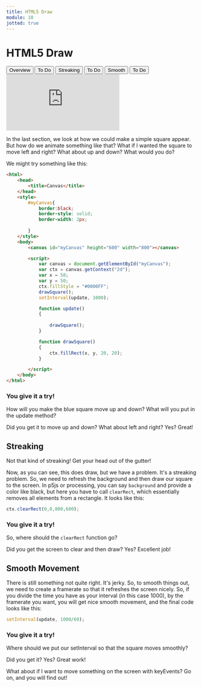 ```yaml
---
title: HTML5 Draw
module: 10
jotted: true
---
```


# HTML5 Draw

<div class="tab">
  <button class="tablinks active" onclick="openTab(event, 'Overview')">Overview</button>
  <button class="tablinks" onclick="openTab(event, 'todo')">To Do</button>
  <button class="tablinks" onclick="openTab(event, 'streaking')">Streaking</button>
  <button class="tablinks" onclick="openTab(event, 'todo2')">To Do</button>
  <button class="tablinks" onclick="openTab(event, 'smooth')">Smooth</button>
  <button class="tablinks" onclick="openTab(event, 'todo3')">To Do</button>
  
</div>
<div id="Overview" class="tabcontent" style="display:block">
<div class="tabhtml" markdown="1">


<div class="embed-responsive embed-responsive-16by9"><iframe class="embed-responsive-item" src="https://www.youtube.com/embed/RcRelnpqyek" frameborder="0" allowfullscreen></iframe></div>

In the last section, we look at how we could make a simple square appear.  But how do we animate something like that?  What if I wanted the square to move left and right?  What about up and down?  What would you do?

We might try something like this:

```html
<html>
    <head>
        <title>Canvas</title>
    </head>
    <style>
        #myCanvas{
            border:black;
            border-style: solid;
            border-width: 2px;
            
        }
    </style>
    <body>
        <canvas id="myCanvas" height="600" width="800"></canvas>

        <script>
            var canvas = document.getElementById("myCanvas");
            var ctx = canvas.getContext("2d");
            var x = 50;
            var y = 50;
            ctx.fillStyle = "#0000FF";
            drawSquare();
            setInterval(update, 1000);

            function update()
            {
                
                drawSquare();
            }

            function drawSquare()
            {
                ctx.fillRect(x, y, 20, 20);
            }

        </script>
    </body>
</html>
```

</div>
</div>

<div id="todo" class="tabcontent">
<div class="tabhtml" markdown="1">

### You give it a try!

How will you make the blue square move up and down?  What will you put in the update method?

<div id="jotted-demo-1" class="jotted-theme-stacked"></div>

<script>
    new Jotted(document.querySelector("#jotted-demo-1"), {
    files: [
        {
            type: "js",
            hide: false,
            url:"https://raw.githubusercontent.com/Montana-Media-Arts/441-WebTech-Spring2019/master/Week%2011%20Examples/handsonscript.js"
        },
        {
            type: "html",
            hide: false,
            url:"https://raw.githubusercontent.com/Montana-Media-Arts/441-WebTech-Spring2019/master/Week%2011%20Examples/HandsOnExample.html"

    }],
    showBlank: false,
    showResult: true,
    runScripts: true,
    plugins: [
        { name: 'ace', options: { "maxLines": 100, "Lines": 100 } },
        // { name: 'console', options: { autoClear: true } },
    ]
});
</script>

Did you get it to move up and down?  What about left and right? Yes? Great!

</div>
</div>

<div id="streaking" class="tabcontent">
<div class="tabhtml" markdown="1">

## Streaking 

Not that kind of streaking! Get your head out of the gutter!

Now, as you can see, this does draw, but we have a problem. It's a streaking problem.  So, we need to refresh the background and then draw our square to the screen.  In p5js or processing, you can say `background` and provide a color like black, but here you have to call `clearRect`, which essentially removes all elements from a rectangle.  It looks like this:

```javascript
ctx.clearRect(0,0,800,600);
```

</div>
</div>

<div id="todo2" class="tabcontent">
<div class="tabhtml" markdown="1">

### You give it a try!

So, where should the `clearRect` function go?

<div id="jotted-demo-2" class="jotted-theme-stacked"></div>

<script>
    new Jotted(document.querySelector("#jotted-demo-2"), {
    files: [
        {
            type: "js",
            hide: false,
            url:"https://raw.githubusercontent.com/Montana-Media-Arts/441-WebTech-Spring2019/master/Week%2011%20Examples/handsonscript.js"
        },
        {
            type: "html",
            hide: false,
            url:"https://raw.githubusercontent.com/Montana-Media-Arts/441-WebTech-Spring2019/master/Week%2011%20Examples/HandsOnExample.html"

    }],
    showBlank: false,
    showResult: true,
    runScripts: true,
    plugins: [
        { name: 'ace', options: { "maxLines": 100, "Lines": 100 } },
        // { name: 'console', options: { autoClear: true } },
    ]
});
</script>

Did you get the screen to clear and then draw? Yes?  Excellent job!

</div>
</div>

<div id="smooth" class="tabcontent">
<div class="tabhtml" markdown="1">

## Smooth Movement

There is still something not quite right.  It's jerky. So, to smooth things out, we need to create a framerate so that it refreshes the screen nicely.  So, if you divide the time you have as your interval (in this case 1000), by the framerate you want, you will get nice smooth movement, and the final code looks like this:

```javascript
setInterval(update, 1000/60);
```

</div>
</div>

<div id="todo3" class="tabcontent">
<div class="tabhtml" markdown="1">

### You give it a try!

Where should we put our setInterval so that the square moves smoothly?

<div id="jotted-demo-3" class="jotted-theme-stacked"></div>

<script>
    new Jotted(document.querySelector("#jotted-demo-3"), {
    files: [
        {
            type: "js",
            hide: false,
            url:"https://raw.githubusercontent.com/Montana-Media-Arts/441-WebTech-Spring2019/master/Week%2011%20Examples/handsonscript.js"
        },
        {
            type: "html",
            hide: false,
            url:"https://raw.githubusercontent.com/Montana-Media-Arts/441-WebTech-Spring2019/master/Week%2011%20Examples/HandsOnExample.html"

    }],
    showBlank: false,
    showResult: true,
    runScripts: true,
    plugins: [
        { name: 'ace', options: { "maxLines": 100, "Lines": 100 } },
        // { name: 'console', options: { autoClear: true } },
    ]
});
</script>

Did you get it? Yes? Great work!

What about if I want to move something on the screen with keyEvents? Go on, and you will find out!

</div>
</div>
